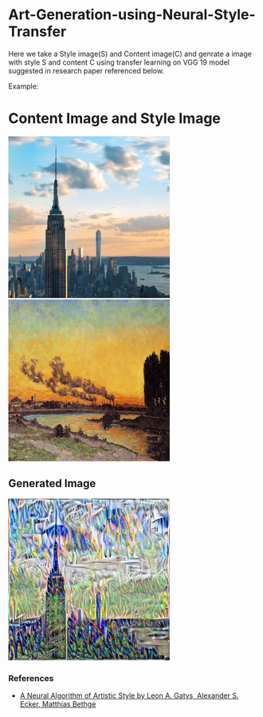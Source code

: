 # Art-Generation-using-Neural-Style-Transfer
Here we take a Style image(S) and Content image(C) and genrate a image with style S and content C using transfer learning 
on VGG 19 model suggested in research paper referenced below.
 
 Example:

 
<h1> Content Image and Style Image </h1>

<img src="images/content/new_york.jpg" width="324" height="324" title="Content Image" >  <img src="images/style/sunset_at_ivry.jpg" width="324" height="324" title="Style Image" >


<h2> Generated Image </h2>
<img src="output/result.jpg" width="324" height="324" title="Generated Image" > 



<h3> References </h3>
<ul>
  <li><a href=https://arxiv.org/abs/1508.06576> A Neural Algorithm of Artistic Style by Leon A. Gatys, Alexander S. Ecker, Matthias Bethge</a></li>
</ul>
